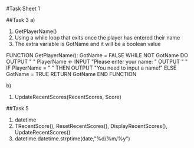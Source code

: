 #Task Sheet 1

##Task 3
a)
1. GetPlayerName()
2. Using a while loop that exits once the player has entered their name
3. The extra variable is GotName and it will be a boolean value

FUNCTION GetPlayerName():
	GotName = FALSE
	WHILE NOT GotName DO
		OUTPUT " "
		PlayerName <- INPUT "Please enter your name: "
		OUTPUT " "
		IF PlayerName = " " THEN
			OUTPUT "You need to input a name!"
		ELSE
			GotName = TRUE
	RETURN GotName
END FUNCTION

b)
1. UpdateRecentScores(RecentScores, Score)

##Task 5
1. datetime
2. TRecentScore(), ResetRecentScores(), DisplayRecentScores(), UpdateRecentScores()
3. datetime.datetime.strptime(date,"%d/%m/%y")